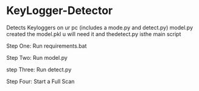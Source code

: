 # KeyLogger-Detector
Detects Keyloggers on ur pc (includes a mode.py and detect.py) model.py created the model.pkl u will need it and thedetect.py isthe main script

Step One: Run requirements.bat

Step Two: Run model.py

step Three: Run detect.py 

Step Four: Start a Full Scan
